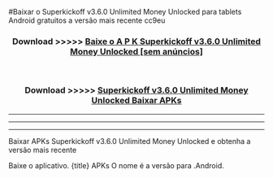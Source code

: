 #Baixar o Superkickoff v3.6.0 Unlimited Money Unlocked   para tablets Android gratuitos a versão mais recente cc9eu


<div align="center">
<h3>Download >>>>> <a href="https://pt-web.web.app/?pt= Superkickoff v3.6.0 Unlimited Money Unlocked ">Baixe o A P K Superkickoff v3.6.0 Unlimited Money Unlocked  [sem anúncios]</a></h3><br>

<h3>Download >>>>> <a href="https://pt-web.web.app/?pt= Superkickoff v3.6.0 Unlimited Money Unlocked ">Superkickoff v3.6.0 Unlimited Money Unlocked  Baixar APKs</a></h3>
</div>

----------------------------------------------------------

----------------------------------------------------------

----------------------------------------------------------

Baixar APKs Superkickoff v3.6.0 Unlimited Money Unlocked  e obtenha a versão mais recente

Baixe o aplicativo. {title} APKs O nome é a versão para .Android.



